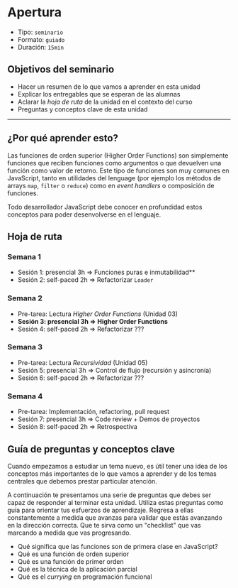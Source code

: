 # Apertura

* Tipo: `seminario`
* Formato: `guiado`
* Duración: `15min`

## Objetivos del seminario

* Hacer un resumen de lo que vamos a aprender en esta unidad
* Explicar los entregables que se esperan de las alumnas
* Aclarar la _hoja de ruta_ de la unidad en el contexto del curso
* Preguntas y conceptos clave de esta unidad

***

## ¿Por qué aprender esto?

Las funciones de orden superior (Higher Order Functions) son simplemente
funciones que reciben funciones como argumentos o que devuelven una función como
valor de retorno. Este tipo de funciones son muy comunes en JavaScript, tanto
en utilidades del lenguage (por ejemplo los métodos de arrays `map`, `filter` o
`reduce`) como en _event handlers_ o composición de funciones.

Todo desarrollador JavaScript debe conocer en profundidad estos conceptos para
poder desenvolverse en el lenguaje.

## Hoja de ruta

### Semana 1

* Sesión 1: presencial 3h => Funciones puras e inmutabilidad**
* Sesión 2: self-paced 2h => Refactorizar `Loader`

### Semana 2

* Pre-tarea: Lectura _Higher Order Functions_ (Unidad 03)
* **Sesión 3: presencial 3h => Higher Order Functions**
* Sesión 4: self-paced 2h => Refactorizar ???

### Semana 3

* Pre-tarea: Lectura _Recursividad_ (Unidad 05)
* Sesión 5: presencial 3h => Control de flujo (recursión y asincronía)
* Sesión 6: self-paced 2h => Refactorizar ???

### Semana 4

* Pre-tarea: Implementación, refactoring, pull request
* Sesión 7: presencial 3h => Code review + Demos de proyectos
* Sesión 8: self-paced 2h => Retrospectiva

## Guía de preguntas y conceptos clave

Cuando empezamos a estudiar un tema nuevo, es útil tener una idea de los
conceptos más importantes de lo que vamos a aprender y de los temas centrales
que debemos prestar particular atención.

A continuación te presentamos una serie de preguntas que debes ser capaz de
responder al terminar esta unidad. Utiliza estas preguntas como guía para
orientar tus esfuerzos de aprendizaje. Regresa a ellas constantemente a medida
que avanzas para validar que estás avanzando en la dirección correcta. Que te
sirva como un "checklist" que vas marcando a medida que vas progresando.

* Qué significa que las funciones son de primera clase en JavaScript?
* Qué es una función de orden superior
* Qué es una función de primer orden
* Qué es la técnica de la aplicación parcial
* Qué es el _currying_ en programación funcional
